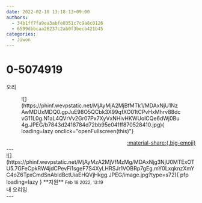 ```yaml
---
date: 2022-02-18 13:18:13+09:00
authors:
  - 34b1ff7fa9ea3abfe0351c7c9a8c0126
  - 6599dbbcaa26237c2ab0f3becb421b45
categories:
  - Jiwon
---
```


# 0-5074919

<div class="post-container" markdown="1">
<div class="content-container md-sidebar__scrollwrap" markdown="1">

오리
<figure markdown="1">
![](https://phinf.wevpstatic.net/MjAyMjA2MjBfMTk1/MDAxNjU1NzAwMDUxMDQ0.gpJuE98O5QCbk3X99qfXO01tCPvHxMhrv88dcvG11L0g.N1aL4QVrVv2Gr07Px7XyVxNHivHKWUolCQe6dWj0Bu4g.JPEG/b7843d2418784d72bb95e041ff870528410.jpg){ loading=lazy onclick="openFullscreen(this)"}
</figure>


</div>
</div>

<div style="text-align: right;" markdown="1">
<a href="https://weverse.io/fromis9/fanpost/0-5074919" style="text-align: right;">:material-share:{.big-emoji}</a>
</div>
---

<div class="comments-container md-sidebar__scrollwrap" markdown="1">
<div class="comment" markdown="1">
<div class='id-container' markdown="1">
![](https://phinf.wevpstatic.net/MjAyMzA2MjVfMzMg/MDAxNjg3NjU0MTExOTU5.7GFeCpkRW4jdCPevFi1sgeF7S4XyLHRSJr1VOBRp7gEg.mY0LxqknzXmYC4oZ6TpxCmdSnAbldBctUiaEHQVjHkgg.JPEG/image.jpg?type=s72){ pfp loading=lazy }
**<span class="artist">지원</span>** <small>Feb 18 2022, 13:19</small><br>
</div>
<div class='comment-body' markdown="1">
내 오리임
</div>
</div>
</div>
---
